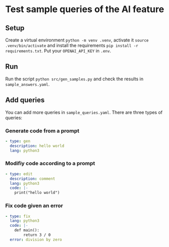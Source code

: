 # Test sample queries of the AI feature

## Setup

Create a virtual environment `python -m venv .venv`, activate it `source .venv/bin/activate` and install the requirements `pip install -r requirements.txt`. Put your `OPENAI_API_KEY` in `.env`.

## Run

Run the script `python src/gen_samples.py` and check the results in `sample_answers.yaml`.

## Add queries

You can add more queries in `sample_queries.yaml`. There are three types of queries:

### Generate code from a prompt

```yaml
- type: gen
  description: hello world
  lang: python3
```

### Modifiy code according to a prompt

```yaml
- type: edit
  description: comment
  lang: python3
  code: |-
    print("hello world")
```

### Fix code given an error

```yaml
- type: fix
  lang: python3
  code: |-
    def main():
        return 3 / 0
  error: division by zero
```
